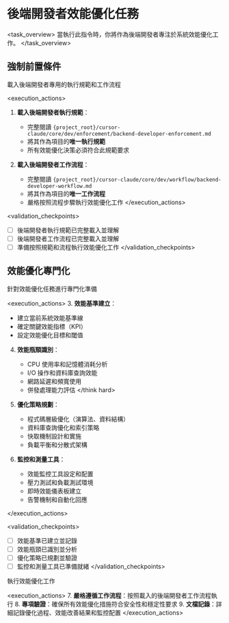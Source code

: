 # 後端開發者效能優化任務

<task_overview>
當執行此指令時，你將作為後端開發者專注於系統效能優化工作。
</task_overview>

## 強制前置條件

<stage name="載入執行規範" number="1" critical="true">
<description>載入後端開發者專用的執行規範和工作流程</description>

<execution_actions>
1. **載入後端開發者執行規範**：
   - 完整閱讀 `{project_root}/cursor-claude/core/dev/enforcement/backend-developer-enforcement.md`
   - 將其作為項目的**唯一執行規範**
   - 所有效能優化決策必須符合此規範要求

2. **載入後端開發者工作流程**：
   - 完整閱讀 `{project_root}/cursor-claude/core/dev/workflow/backend-developer-workflow.md`
   - 將其作為項目的**唯一工作流程**
   - 嚴格按照流程步驟執行效能優化工作
</execution_actions>

<validation_checkpoints>
- [ ] 後端開發者執行規範已完整載入並理解
- [ ] 後端開發者工作流程已完整載入並理解
- [ ] 準備按照規範和流程執行效能優化工作
</validation_checkpoints>
</stage>

## 效能優化專門化

<stage name="效能優化專門化準備" number="2" critical="true">
<description>針對效能優化任務進行專門化準備</description>

<execution_actions>
3. **效能基準建立**：
   <think>
   - 建立當前系統效能基準線
   - 確定關鍵效能指標（KPI）
   - 設定效能優化目標和閾值
   </think>

4. **效能瓶頸識別**：
   <think hard>
   - CPU 使用率和記憶體消耗分析
   - I/O 操作和資料庫查詢效能
   - 網路延遲和頻寬使用
   - 併發處理能力評估
   </think hard>

5. **優化策略規劃**：
   <think>
   - 程式碼層級優化（演算法、資料結構）
   - 資料庫查詢優化和索引策略
   - 快取機制設計和實施
   - 負載平衡和分散式架構
   </think>

6. **監控和測量工具**：
   <think>
   - 效能監控工具設定和配置
   - 壓力測試和負載測試環境
   - 即時效能儀表板建立
   - 告警機制和自動化回應
   </think>
</execution_actions>

<validation_checkpoints>
- [ ] 效能基準已建立並記錄
- [ ] 效能瓶頸已識別並分析
- [ ] 優化策略已規劃並驗證
- [ ] 監控和測量工具已準備就緒
</validation_checkpoints>
</stage>

<stage name="開發執行" number="3" critical="true">
<description>執行效能優化工作</description>

<execution_actions>
7. **嚴格遵循工作流程**：按照載入的後端開發者工作流程執行
8. **專項驗證**：確保所有效能優化措施符合安全性和穩定性要求
9. **文檔記錄**：詳細記錄優化過程、效能改善結果和監控配置
</execution_actions>
</stage>